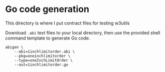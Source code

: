 # Go code generation

This directory is where I put contract files for testing w3utils

Download `.abi` text files to your local directory,
then use the provided shell command template to generate Go code.

```shell
abigen \
    --abi=1inchlimitorder.abi \
    --pkg=oneinchlimitorder \
    --type=oneInchLimitOrder \
    --out=1inchlimitorder.go
```
